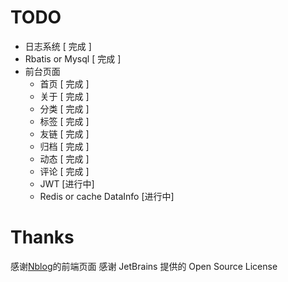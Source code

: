 # TODO 
 - 日志系统 [ 完成 ]
 - Rbatis or Mysql [ 完成 ]
 - 前台页面
   - 首页 [ 完成 ]
   - 关于 [ 完成 ]
   - 分类 [ 完成 ]
   - 标签 [ 完成 ]
   - 友链 [ 完成 ]
   - 归档 [ 完成 ]
   - 动态 [ 完成 ]
   - 评论 [ 完成 ]
   - JWT  [进行中]
   - Redis or cache DataInfo [进行中]
  
# Thanks
 感谢[Nblog](https://github.com/Naccl/NBlog)的前端页面
 感谢 JetBrains 提供的 Open Source License